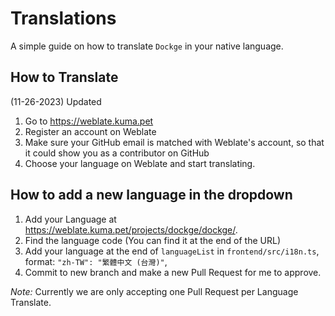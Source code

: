 # Translations

A simple guide on how to translate `Dockge` in your native language.

## How to Translate

(11-26-2023) Updated

1. Go to <https://weblate.kuma.pet>
2. Register an account on Weblate
3. Make sure your GitHub email is matched with Weblate's account, so that it could show you as a contributor on GitHub
4. Choose your language on Weblate and start translating.

## How to add a new language in the dropdown

1. Add your Language at <https://weblate.kuma.pet/projects/dockge/dockge/>.
2. Find the language code (You can find it at the end of the URL)
3. Add your language at the end of `languageList` in `frontend/src/i18n.ts`, format: `"zh-TW": "繁體中文 (台灣)"`,
4. Commit to new branch and make a new Pull Request for me to approve.

*Note:* Currently we are only accepting one Pull Request per Language Translate.
